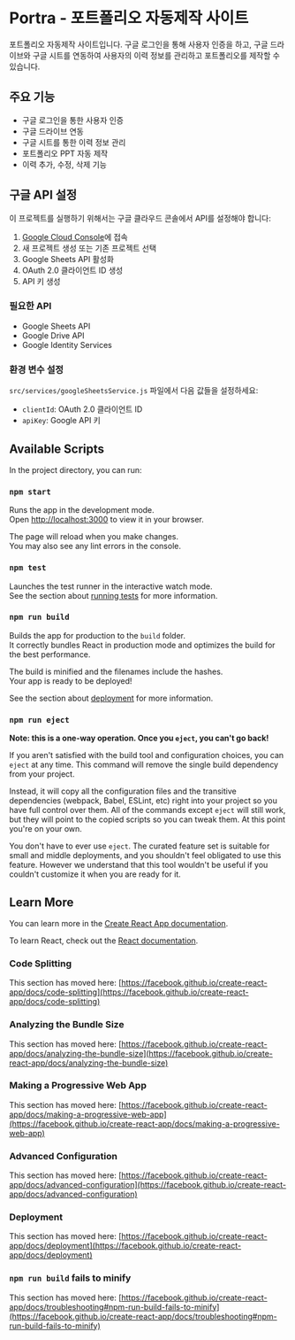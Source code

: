 # Portra - 포트폴리오 자동제작 사이트

포트폴리오 자동제작 사이트입니다. 구글 로그인을 통해 사용자 인증을 하고, 구글 드라이브와 구글 시트를 연동하여 사용자의 이력 정보를 관리하고 포트폴리오를 제작할 수 있습니다.

## 주요 기능

- 구글 로그인을 통한 사용자 인증
- 구글 드라이브 연동
- 구글 시트를 통한 이력 정보 관리
- 포트폴리오 PPT 자동 제작
- 이력 추가, 수정, 삭제 기능

## 구글 API 설정

이 프로젝트를 실행하기 위해서는 구글 클라우드 콘솔에서 API를 설정해야 합니다:

1. [Google Cloud Console](https://console.cloud.google.com/)에 접속
2. 새 프로젝트 생성 또는 기존 프로젝트 선택
3. Google Sheets API 활성화
4. OAuth 2.0 클라이언트 ID 생성
5. API 키 생성

### 필요한 API
- Google Sheets API
- Google Drive API
- Google Identity Services

### 환경 변수 설정
`src/services/googleSheetsService.js` 파일에서 다음 값들을 설정하세요:
- `clientId`: OAuth 2.0 클라이언트 ID
- `apiKey`: Google API 키

## Available Scripts

In the project directory, you can run:

### `npm start`

Runs the app in the development mode.\
Open [http://localhost:3000](http://localhost:3000) to view it in your browser.

The page will reload when you make changes.\
You may also see any lint errors in the console.

### `npm test`

Launches the test runner in the interactive watch mode.\
See the section about [running tests](https://facebook.github.io/create-react-app/docs/running-tests) for more information.

### `npm run build`

Builds the app for production to the `build` folder.\
It correctly bundles React in production mode and optimizes the build for the best performance.

The build is minified and the filenames include the hashes.\
Your app is ready to be deployed!

See the section about [deployment](https://facebook.github.io/create-react-app/docs/deployment) for more information.

### `npm run eject`

**Note: this is a one-way operation. Once you `eject`, you can't go back!**

If you aren't satisfied with the build tool and configuration choices, you can `eject` at any time. This command will remove the single build dependency from your project.

Instead, it will copy all the configuration files and the transitive dependencies (webpack, Babel, ESLint, etc) right into your project so you have full control over them. All of the commands except `eject` will still work, but they will point to the copied scripts so you can tweak them. At this point you're on your own.

You don't have to ever use `eject`. The curated feature set is suitable for small and middle deployments, and you shouldn't feel obligated to use this feature. However we understand that this tool wouldn't be useful if you couldn't customize it when you are ready for it.

## Learn More

You can learn more in the [Create React App documentation](https://facebook.github.io/create-react-app/docs/getting-started).

To learn React, check out the [React documentation](https://reactjs.org/).

### Code Splitting

This section has moved here: [https://facebook.github.io/create-react-app/docs/code-splitting](https://facebook.github.io/create-react-app/docs/code-splitting)

### Analyzing the Bundle Size

This section has moved here: [https://facebook.github.io/create-react-app/docs/analyzing-the-bundle-size](https://facebook.github.io/create-react-app/docs/analyzing-the-bundle-size)

### Making a Progressive Web App

This section has moved here: [https://facebook.github.io/create-react-app/docs/making-a-progressive-web-app](https://facebook.github.io/create-react-app/docs/making-a-progressive-web-app)

### Advanced Configuration

This section has moved here: [https://facebook.github.io/create-react-app/docs/advanced-configuration](https://facebook.github.io/create-react-app/docs/advanced-configuration)

### Deployment

This section has moved here: [https://facebook.github.io/create-react-app/docs/deployment](https://facebook.github.io/create-react-app/docs/deployment)

### `npm run build` fails to minify

This section has moved here: [https://facebook.github.io/create-react-app/docs/troubleshooting#npm-run-build-fails-to-minify](https://facebook.github.io/create-react-app/docs/troubleshooting#npm-run-build-fails-to-minify)
